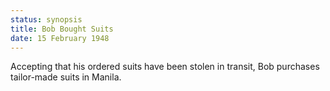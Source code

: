```yaml
---
status: synopsis
title: Bob Bought Suits
date: 15 February 1948
---
```

Accepting that his ordered suits have been stolen in transit, Bob purchases tailor-made suits in Manila. 
